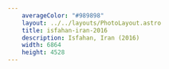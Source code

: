```yaml
---
    averageColor: "#989898"
    layout: ../../layouts/PhotoLayout.astro
    title: isfahan-iran-2016
    description: Isfahan, Iran (2016)
    width: 6864
    height: 4528
---
```

